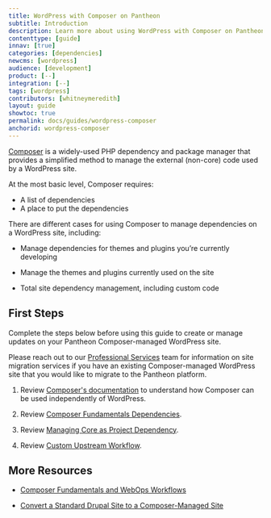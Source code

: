 ```yaml
---
title: WordPress with Composer on Pantheon
subtitle: Introduction
description: Learn more about using WordPress with Composer on Pantheon.
contenttype: [guide]
innav: [true]
categories: [dependencies]
newcms: [wordpress]
audience: [development]
product: [--]
integration: [--]
tags: [wordpress]
contributors: [whitneymeredith]
layout: guide
showtoc: true
permalink: docs/guides/wordpress-composer
anchorid: wordpress-composer
---
```


[Composer](https://getcomposer.org/) is a widely-used PHP dependency and package manager that provides a simplified method to manage the external (non-core) code used by a WordPress site.

At the most basic level, Composer requires:

- A list of dependencies
- A place to put the dependencies

There are different cases for using Composer to manage dependencies on a WordPress site, including:

- Manage dependencies for themes and plugins you’re currently developing

- Manage the themes and plugins currently used on the site

- Total site dependency management, including custom code


## First Steps

Complete the steps below before using this guide to create or manage updates on your Pantheon Composer-managed WordPress site.

<Alert title="Existing WordPress Composer Sites" type="info" >

Please reach out to our [Professional Services](https://pantheon.io/professional-services) team for information on site migration services if you have an existing Composer-managed WordPress site that you would like to migrate to the Pantheon platform.

</Alert>

1. Review [Composer's documentation](https://getcomposer.org/doc/) to understand how Composer can be used independently of WordPress.

1. Review [Composer Fundamentals Dependencies](/guides/composer#dependencies).

1. Review [Managing Core as Project Dependency](/guides/composer#managing-core-as-a-project-dependency).

1. Review [Custom Upstream Workflow](/guides/composer#custom-upstream-workflow).

## More Resources

- [Composer Fundamentals and WebOps Workflows](/guides/composer)

- [Convert a Standard Drupal Site to a Composer-Managed Site](/guides/composer-convert)